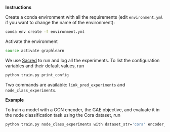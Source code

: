 

**Instructions**

Create a conda environment with all the requirements (edit `environment.yml` if you want to change the name of the environment):

```sh
conda env create -f environment.yml
```

Activate the environment

```sh
source activate graphlearn
```

We use [Sacred](https://github.com/IDSIA/sacred) to run and log all the experiments. To list the configuration variables and their default values, run

```sh
python train.py print_config
```

Two commands are available: `link_pred_experiments` and `node_class_experiments`.

**Example**

To train a model with a GCN encoder, the GAE objective, and evaluate it in the node classification task using the Cora dataset, run

```sh
python train.py node_class_experiments with dataset_str='cora' encoder_str='gcn' method='gae' n_exper=1
```

